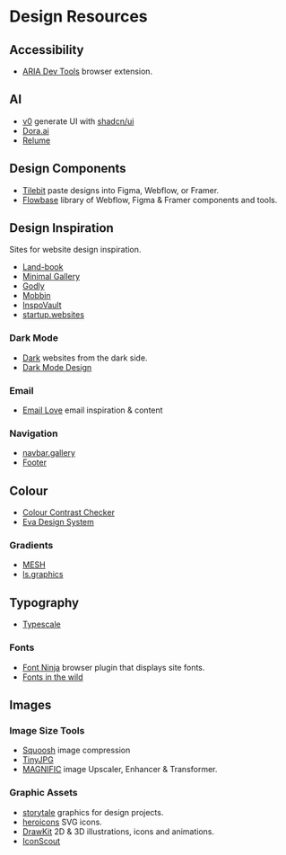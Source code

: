 # Design Resources

## Accessibility

* [ARIA Dev Tools](https://chromewebstore.google.com/detail/aria-devtools/dneemiigcbbgbdjlcdjjnianlikimpck?hl=en&pli=1) browser extension.

## AI

* [v0](https://v0.dev/) generate UI with [shadcn/ui](https://ui.shadcn.com/)
* [Dora.ai](https://www.dora.run/ai)
* [Relume](http://relume.ai/)

## Design Components

* [Tilebit](https://www.tilebit.io/) paste designs into  Figma, Webflow, or Framer.
* [Flowbase](https://www.flowbase.co/) library of Webflow, Figma & Framer components and tools.

## Design Inspiration

Sites for website design inspiration.

* [Land-book](https://land-book.com/)
* [Minimal Gallery](https://minimal.gallery/)
* [Godly](https://godly.website/)
* [Mobbin](https://mobbin.com/)
* [InspoVault](https://www.inspovault.com/)
* [startup.websites](https://www.startupwebsites.co/)

### Dark Mode

* [Dark](https://www.dark.design/) websites from the dark side.
* [Dark Mode Design](https://www.darkmodedesign.com/)

### Email

* [Email Love](https://emaillove.com/) email inspiration & content

### Navigation

* [navbar.gallery](https://navbar.gallery/)
* [Footer](https://www.footer.design/)

## Colour

* [Colour Contrast Checker](https://colourcontrast.cc/)
* [Eva Design System](https://colors.eva.design/)

### Gradients

* [MESH](https://meshgradient.com/)
* [ls.graphics](https://products.ls.graphics/mesh-gradients/)
  
## Typography

* [Typescale](https://typescale.com/)

### Fonts

* [Font Ninja](https://www.fonts.ninja/) browser plugin that displays site fonts.
* [Fonts in the wild](https://www.fontsinthewild.com/)
  
## Images

### Image Size Tools

* [Squoosh](https://squoosh.app/) image compression
* [TinyJPG](https://tinyjpg.com/)
* [MAGNIFIC](https://magnific.ai/) image Upscaler, Enhancer & Transformer.

### Graphic Assets

* [storytale](https://storytale.io/) graphics for design projects.
* [heroicons](https://heroicons.com/) SVG icons.
* [DrawKit](https://www.drawkit.com/) 2D & 3D illustrations, icons and animations.
* [IconScout](https://iconscout.com/)
